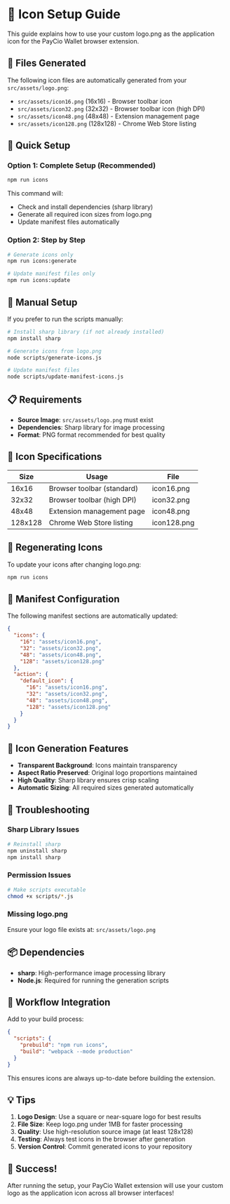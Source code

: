 # 🎨 Icon Setup Guide

This guide explains how to use your custom logo.png as the application icon for the PayCio Wallet browser extension.

## 📁 Files Generated

The following icon files are automatically generated from your `src/assets/logo.png`:

- `src/assets/icon16.png` (16x16) - Browser toolbar icon
- `src/assets/icon32.png` (32x32) - Browser toolbar icon (high DPI)
- `src/assets/icon48.png` (48x48) - Extension management page
- `src/assets/icon128.png` (128x128) - Chrome Web Store listing

## 🚀 Quick Setup

### Option 1: Complete Setup (Recommended)
```bash
npm run icons
```
This command will:
- Check and install dependencies (sharp library)
- Generate all required icon sizes from logo.png
- Update manifest files automatically

### Option 2: Step by Step
```bash
# Generate icons only
npm run icons:generate

# Update manifest files only
npm run icons:update
```

## 🔧 Manual Setup

If you prefer to run the scripts manually:

```bash
# Install sharp library (if not already installed)
npm install sharp

# Generate icons from logo.png
node scripts/generate-icons.js

# Update manifest files
node scripts/update-manifest-icons.js
```

## 📋 Requirements

- **Source Image**: `src/assets/logo.png` must exist
- **Dependencies**: Sharp library for image processing
- **Format**: PNG format recommended for best quality

## 🎯 Icon Specifications

| Size | Usage | File |
|------|-------|------|
| 16x16 | Browser toolbar (standard) | icon16.png |
| 32x32 | Browser toolbar (high DPI) | icon32.png |
| 48x48 | Extension management page | icon48.png |
| 128x128 | Chrome Web Store listing | icon128.png |

## 🔄 Regenerating Icons

To update your icons after changing logo.png:

```bash
npm run icons
```

## 📝 Manifest Configuration

The following manifest sections are automatically updated:

```json
{
  "icons": {
    "16": "assets/icon16.png",
    "32": "assets/icon32.png",
    "48": "assets/icon48.png",
    "128": "assets/icon128.png"
  },
  "action": {
    "default_icon": {
      "16": "assets/icon16.png",
      "32": "assets/icon32.png",
      "48": "assets/icon48.png",
      "128": "assets/icon128.png"
    }
  }
}
```

## 🎨 Icon Generation Features

- **Transparent Background**: Icons maintain transparency
- **Aspect Ratio Preserved**: Original logo proportions maintained
- **High Quality**: Sharp library ensures crisp scaling
- **Automatic Sizing**: All required sizes generated automatically

## 🐛 Troubleshooting

### Sharp Library Issues
```bash
# Reinstall sharp
npm uninstall sharp
npm install sharp
```

### Permission Issues
```bash
# Make scripts executable
chmod +x scripts/*.js
```

### Missing logo.png
Ensure your logo file exists at: `src/assets/logo.png`

## 📦 Dependencies

- **sharp**: High-performance image processing library
- **Node.js**: Required for running the generation scripts

## 🔄 Workflow Integration

Add to your build process:

```json
{
  "scripts": {
    "prebuild": "npm run icons",
    "build": "webpack --mode production"
  }
}
```

This ensures icons are always up-to-date before building the extension.

## 💡 Tips

1. **Logo Design**: Use a square or near-square logo for best results
2. **File Size**: Keep logo.png under 1MB for faster processing
3. **Quality**: Use high-resolution source image (at least 128x128)
4. **Testing**: Always test icons in the browser after generation
5. **Version Control**: Commit generated icons to your repository

## 🎉 Success!

After running the setup, your PayCio Wallet extension will use your custom logo as the application icon across all browser interfaces!
